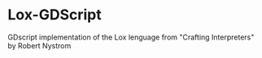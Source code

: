 # Lox-GDScript
GDscript implementation of the Lox lenguage from "Crafting Interpreters" by Robert Nystrom
